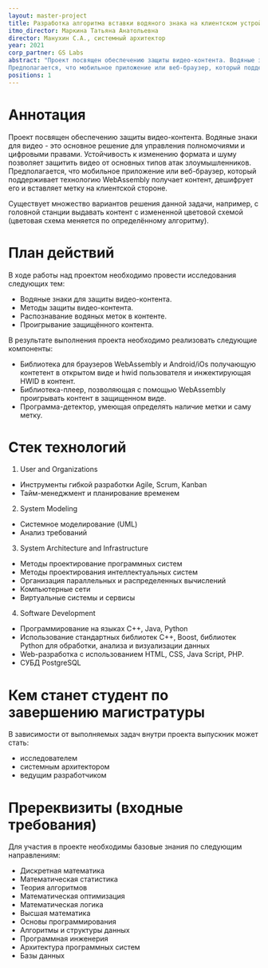 ```yaml
---
layout: master-project
title: Разработка алгоритма вставки водяного знака на клиентском устройстве
itmo_director: Маркина Татьяна Анатольевна
director: Манухин С.А., системный архитектор
year: 2021
corp_partner: GS Labs
abstract: "Проект посвящен обеспечению защиты видео-контента. Водяные знаки для видео - это основное решение для управления полномочиями и цифровыми правами. Устойчивость к изменению формата и шуму позволяет защитить видео от основных типов атак злоумышленников. 
Предполагается, что мобильное приложение или веб-браузер, который поддерживает технологию WebAssembly получает контент, дешифрует его и вставляет метку на клиентской стороне."
positions: 1
---
```


# Аннотация

Проект посвящен обеспечению защиты видео-контента. Водяные знаки для видео - это основное решение для управления полномочиями и цифровыми правами. Устойчивость к изменению формата и шуму позволяет защитить видео от основных типов атак злоумышленников. 
Предполагается, что мобильное приложение или веб-браузер, который поддерживает технологию WebAssembly получает контент, дешифрует его и вставляет метку на клиентской стороне.

Существует множество вариантов решения данной задачи, например, с головной станции выдавать контент с измененной цветовой схемой (цветовая схема меняется по определённому алгоритму).

# План действий

В ходе работы над проектом необходимо провести исследования следующих тем:
* Водяные знаки для защиты видео-контента.
* Методы защиты видео-контента.
* Распознавание водяных меток в контенте.
* Проигрывание защищённого контента.

В результате выполнения проекта необходимо реализовать следующие компоненты:
* Библиотека для браузеров WebAssembly и Android/iOs получающую контетент в открытом виде и hwid пользователя и инжектирующая HWID в контент.
* Библиотека-плеер, позволяющая с помощью WebAssembly проигрывать контент в защищенном виде. 
* Программа-детектор, умеющая определять наличие метки и саму метку.

# Стек технологий

1. User and Organizations 
- Инструменты гибкой разработки Agile, Scrum, Kanban 
- Тайм-менеджмент и планирование временем 

2. System Modeling 
- Системное моделирование (UML)
- Анализ требований 

3. System Architecture and Infrastructure 
- Методы проектирование программных систем 
- Методы проектирования интеллектуальных систем 
- Организация параллельных и распределенных вычислений 
- Компьютерные сети 
- Виртуальные системы и сервисы 

4. Software Development 
- Программирование на языках C++, Java, Python 
- Использование стандартных библиотек С++, Boost,  библиотек  Python для обработки, анализа и визуализации данных
- Web-разработка с использованием HTML, CSS, Java Script, PHP.
- СУБД PostgreSQL

# Кем станет студент по завершению магистратуры

В зависимости от выполняемых задач внутри проекта выпускник может стать:

* исследователем
* системным архитектором
* ведущим разработчиком

# Пререквизиты (входные требования)

Для участия в проекте необходимы базовые знания по следующим направлениям:

* Дискретная математика
* Математическая статистика
* Теория алгоритмов
* Математическая оптимизация
* Математическая логика
* Высшая математика
* Основы программирования
* Алгоритмы и структуры данных
* Программная инженерия
* Архитектура программных систем
* Базы данных